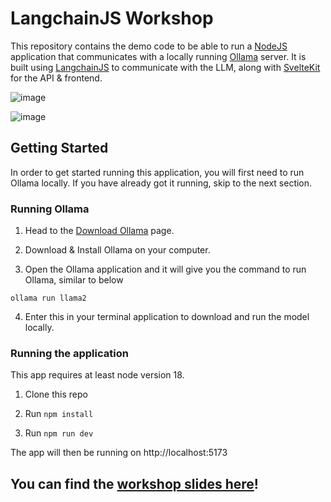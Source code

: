 # LangchainJS Workshop

This repository contains the demo code to be able to run a [NodeJS](https://nodejs.org) application that communicates with a locally running [Ollama](https://ollama.ai/) server. It is built using [LangchainJS](https://js.langchain.com/) to communicate with the LLM, along with [SvelteKit](https:/kit.svelte.dev) for the API & frontend.

![image](https://github.com/jouwdan/langchainjs-workshop/assets/76656637/4bc8ac29-3bbf-41f1-a4d8-8f62cbc726dd)

![image](https://github.com/jouwdan/langchainjs-workshop/assets/76656637/335540de-d28a-4723-95ad-68bc01cd9125)

## Getting Started

In order to get started running this application, you will first need to run Ollama locally. If you have already got it running, skip to the next section.

### Running Ollama

1. Head to the [Download Ollama](https://ollama.ai/download) page.

2. Download & Install Ollama on your computer.

3. Open the Ollama application and it will give you the command to run Ollama, similar to below

```
ollama run llama2
```

4. Enter this in your terminal application to download and run the model locally.

### Running the application

This app requires at least node version 18.

1. Clone this repo

2. Run `npm install`

3. Run `npm run dev`

The app will then be running on http://localhost:5173

## You can find the [workshop slides here](https://urls.cat/langchainjs-slides)!
